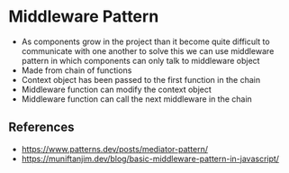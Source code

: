 # Middleware Pattern

-   As components grow in the project than it become quite difficult to communicate with one another to solve this we can use middleware pattern in which components can only talk to middleware object
-   Made from chain of functions
-   Context object has been passed to the first function in the chain
-   Middleware function can modify the context object
-   Middleware function can call the next middleware in the chain

## References

-   https://www.patterns.dev/posts/mediator-pattern/
-   https://muniftanjim.dev/blog/basic-middleware-pattern-in-javascript/
